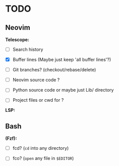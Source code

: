 # TODO

## Neovim

**Telescope:**
- [ ] Search history
- [x] Buffer lines (Maybe just keep 'all buffer lines'?)
- [ ] Git branches? (checkout/rebase/delete)
- [ ] Neovim source code ?
- [ ] Python source code or maybe just Lib/ directory
- [ ] Project files or cwd for <C-p>?


**LSP:**


## Bash

**(Fzf):**
- [ ] fcd? (`cd` into any directory)
- [ ] fco? (`open` any file in `$EDITOR`)



